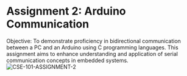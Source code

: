# Assignment 2: Arduino Communication

Objective:
To demonstrate proficiency in bidirectional communication between a PC and an Arduino using C programming languages. This assignment aims to enhance understanding and application of serial communication concepts in embedded systems.
![CSE-101-ASSIGNMENT-2](https://github.com/emirgit/GTU-UNIVERSITYASSIGNMENTS/assets/121714055/68f5812c-de73-4a53-85f8-873d30264cdd)
